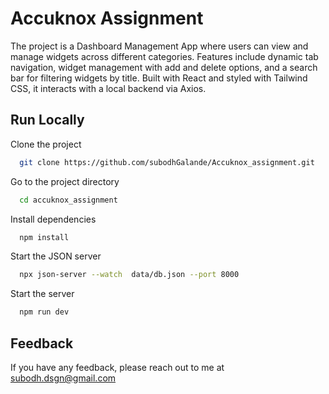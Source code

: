
# Accuknox Assignment

The project is a Dashboard Management App where users can view and manage widgets across different categories. Features include dynamic tab navigation, widget management with add and delete options, and a search bar for filtering widgets by title. Built with React and styled with Tailwind CSS, it interacts with a local backend via Axios.




## Run Locally

Clone the project

```bash
  git clone https://github.com/subodhGalande/Accuknox_assignment.git
```

Go to the project directory

```bash
  cd accuknox_assignment
```

Install dependencies

```bash
  npm install
```

Start the JSON server

```bash
  npx json-server --watch  data/db.json --port 8000
```

Start the server

```bash
  npm run dev
```


## Feedback

If you have any feedback, please reach out to me at subodh.dsgn@gmail.com


